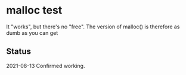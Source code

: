 # malloc test

It "works", but there's no "free". The version of malloc() is therefore as dumb as you can get

## Status

2021-08-13	Confirmed working.
